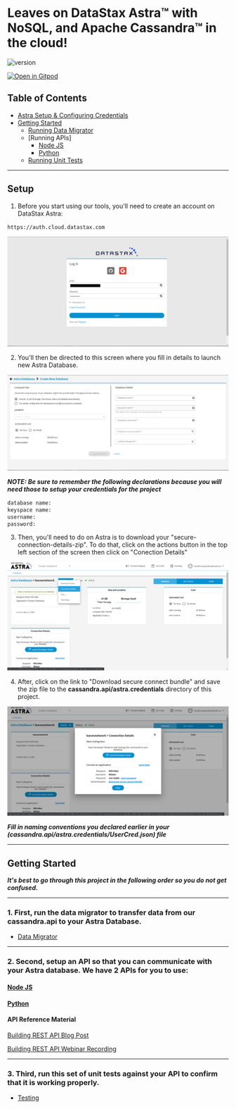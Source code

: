 # Leaves on DataStax Astra™ with NoSQL, and Apache Cassandra™ in the cloud! 

![version](https://img.shields.io/badge/version-0.0.2-blue)

[![Open in Gitpod](https://gitpod.io/button/open-in-gitpod.svg)](https://gitpod.io/#https://github.com/anant/cassandra.api.git)

## Table of Contents

- [Astra Setup & Configuring Credentials](#setup) 
- [Getting Started](#Getting-Started)
	- [Running Data Migrator](#Data-Migrator)
	- [Running APIs]
		- [Node JS](#Node-js)
		- [Python](#python)
	- [Running Unit Tests](#testing)
  
---

## Setup


1. Before you start using our tools, you'll need to create an account on DataStax Astra:
```
https://auth.cloud.datastax.com
```

![Astra](Assets/../Assets/Images/astra1.png)

2. You'll then be directed to this screen where you fill in details to launch new Astra Database.

![Astra](Assets/../Assets/Images/astra4.png)

***NOTE: Be sure to remember the following declarations because you will need those to setup your credentials for the project***

```
database name: 
keyspace name: 
username:
password:
```

3. Then, you'll need to do on Astra is to download your "secure-connection-details-zip". To do that, click on the actions button in the top left section of the screen then click on "Conection Details"

![Astra](Assets/../Assets/Images/astra2.png)

4. After, click on the link to "Download secure connect bundle" and save the zip file to the **cassandra.api/astra.credentials** directory of this project. 

![Astra](Assets/../Assets/Images/astra3.png)

***Fill in naming conventions you declared earlier in your (cassandra.api/astra.credentials/UserCred.json) file***


---

## Getting Started

***It's best to go through this project in the following order so you do not get confused.***

---

### 1. First, run the data migrator to transfer data from our cassandra.api to your Astra Database.

- [Data Migrator](https://github.com/Anant/cassandra.api/tree/master/astra.import)

---

### 2. Second, setup an API so that you can communicate with your Astra database. We have 2 APIs for you to use:


#### [Node JS](https://github.com/Anant/cassandra.api/tree/master/astra.api/leaves.api.node)


#### [Python](https://github.com/Anant/cassandra.api/tree/master/astra.api/leaves.api.python)


#### API Reference Material

[Building REST API Blog Post](https://blog.anant.us/building-a-rest-api-with-cassandra-on-datastax-astra-using-python-and-node/)

[Building REST API Webinar Recording](https://www.youtube.com/watch?v=O64pJa3eLqs)

---

### 3. Third, run this set of unit tests against your API to confirm that it is working properly.

- [Testing](https://github.com/Anant/cassandra.api/tree/master/astra.api/leaves.api.tests)